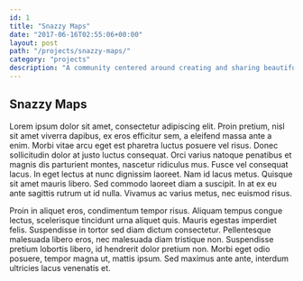 ```yaml
---
id: 1
title: "Snazzy Maps"
date: "2017-06-16T02:55:06+00:00"
layout: post
path: "/projects/snazzy-maps/"
category: "projects"
description: "A community centered around creating and sharing beautiful styles for Google Maps."
---
```


## Snazzy Maps

Lorem ipsum dolor sit amet, consectetur adipiscing elit. Proin pretium, nisl sit amet viverra dapibus, ex eros efficitur sem, a eleifend massa ante a enim. Morbi vitae arcu eget est pharetra luctus posuere vel risus. Donec sollicitudin dolor at justo luctus consequat. Orci varius natoque penatibus et magnis dis parturient montes, nascetur ridiculus mus. Fusce vel consequat lacus. In eget lectus at nunc dignissim laoreet. Nam id lacus metus. Quisque sit amet mauris libero. Sed commodo laoreet diam a suscipit. In at ex eu ante sagittis rutrum ut id nulla. Vivamus ac varius metus, nec euismod risus.

Proin in aliquet eros, condimentum tempor risus. Aliquam tempus congue lectus, scelerisque tincidunt urna aliquet quis. Mauris egestas imperdiet felis. Suspendisse in tortor sed diam dictum consectetur. Pellentesque malesuada libero eros, nec malesuada diam tristique non. Suspendisse pretium lobortis libero, id hendrerit dolor pretium non. Morbi eget odio posuere, tempor magna ut, mattis ipsum. Sed maximus ante ante, interdum ultricies lacus venenatis et.